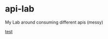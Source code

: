 # api-lab
My Lab around consuming different apis (messy)

[test](static/Community-Involvement/Tabellenblatt2.html)
